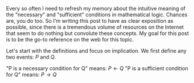 [category]: <> (Math)
[date]: <> (2024/09/14)
[title]: <> (Necessary and sufficient conditions in mathematical logic)
[pandoc]: <> (--mathjax)

Every so often I need to refresh my memory about the intuitive meaning of the "necessary" and "sufficient" conditions in mathematical logic. Chances are, you do too. So I'm writing this post to have as clear exposition as possible, since there is a tremendous volume of resources on the Internet that seem to do nothing but convolute these concepts. My goal for this post is to be the go-to reference on the web for this topic.

Let's start with the definitions and focus on implication. We first define any two events: $P$ and $Q$.

"P is a necessary condition for Q" means: $P \leftarrow Q$
"P is a sufficient condition for Q" means: $P \rightarrow Q$
